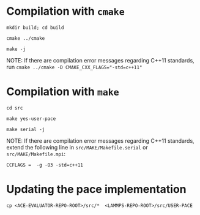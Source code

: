 # Compilation with `cmake`

`mkdir build; cd build`

`cmake ../cmake`

`make -j`

NOTE: If there are compilation error messages regarding C++11 standards, run 
`cmake ../cmake -D CMAKE_CXX_FLAGS="-std=c++11"`

# Compilation with `make`

`cd src`

`make yes-user-pace`

`make serial -j`

NOTE: If there are compilation error messages regarding C++11 standards, 
extend the following line in `src/MAKE/Makefile.serial` or `src/MAKE/Makefile.mpi`:

`CCFLAGS =	-g -O3 -std=c++11`

# Updating the pace implementation

`cp <ACE-EVALUATOR-REPO-ROOT>/src/*  <LAMMPS-REPO-ROOT>/src/USER-PACE`